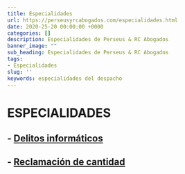 ```yaml
---
title: Especialidades
url: https://perseusyrcabogados.com/especialidades.html
date: 2020-25-20 00:00:00 +0000
categories: []
description: Especialidades de Perseus & RC Abogados
banner_image: ""
sub_heading: Especialidades de Perseus & RC Abogados
tags:
- Especialidades
slug: ''
keywords: especialidades del despacho
---
```


# ESPECIALIDADES

## - [Delitos informáticos](https://perseusyrcabogados.com/delitos-informaticos "Delitos informáticos")

## - [Reclamación de cantidad](https://perseusyrcabogados.com/reclamacion-de-cantidad "Reclamación de cantidad")
